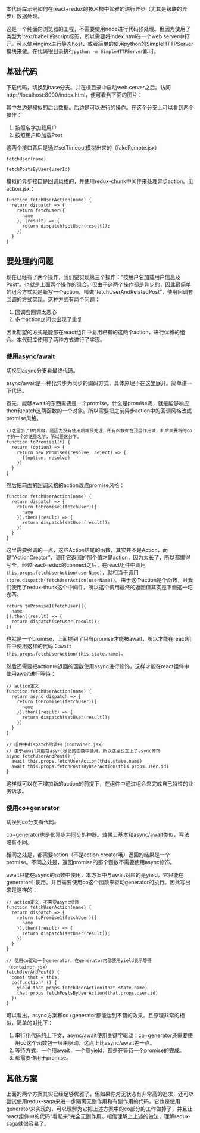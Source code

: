 本代码库示例如何在react+redux的技术栈中优雅的进行异步（尤其是级联的异步）数据处理。

这是一个纯面向浏览器的工程，不需要使用node进行代码预处理。但因为使用了类型为'text/babel'的script标签，所以需要将index.html在一个web server中打开。可以使用nginx进行静态host，或者简单的使用python的SimpleHTTPServer模块来做。在代码根目录执行`python -m SimpleHTTPServer`即可。

## 基础代码

下载代码，切换到base分支。并在根目录中启动web server之后。访问http://localhost:8000/index.html，便可看到下面的图片：
[](https://img.alicdn.com/tfs/TB1soqqVAvoK1RjSZFDXXXY3pXa-2782-1178.png)

其中左边是模拟的后台数据。后边是可以进行的操作。在这个分支上可以看到两个操作：
1. 按照名字加载用户
2. 按照用户ID加载Post


这两个接口背后是通过setTimeout模拟出来的（fakeRemote.jsx）

```
fetchUser(name)

fetchPostsByUser(userId)
```

模拟的异步接口是回调风格的，并使用redux-chunk中间件来处理异步action。见action.jsx：
```
function fetchUserAction(name) {
  return dispatch => {
    return fetchUser({
      name
    }, (result) => {
      return dispatch(setUser(result));
    })
  }
}
```

## 要处理的问题
现在已经有了两个操作，我们要实现第三个操作：”按用户名加载用户信息及Post“。也就是上面两个操作的组合。但由于这两个操作都是异步的，因此最简单的组合方式就是新写一个action，叫做“fetchUserAndRelatedPost”，使用回调套回调的方式实现。这种方式有两个问题：
1. 回调套回调太恶心
2. 多个action之间也出现了重复

因此期望的方式是能够在react组件中复用已有的这两个action，进行优雅的组合。本代码库使用了两种方式进行了实现。

### 使用async/await
切换到async分支看最终代码。

async/await是一种化异步为同步的编码方式，具体原理不在这里展开。简单讲一下代码。

首先，能够await的东西需要是一个promise。什么是promise呢，就是能够响应then和catch这两函数的一个对象。所以需要把之前异步action中的回调风格改成promise风格。

```
//这里加了1的后缀，是因为没有使用后端预处理，所有函数都在顶层作用域，和后面要将的co中的一个方法重名了，所以要区分下。
function toPromise1(f) {
  return (option) => {
    return new Promise((resolve, reject) => {
      f(option, resolve)
    })
  }
}
```
然后把前面的回调风格的action改成promise风格：

```
function fetchUserAction(name) {
  return dispatch => {
    return toPromise1(fetchUser)({
      name
    }).then((result) => {
      return dispatch(setUser(result));
    })
  }
}
```

这里需要强调的一点，这些Action结尾的函数，其实并不是Action，而是“ActionCreator”，调用它返回的那个值才是action，因为太长了，所以都懒得写全。经过react-redux的connect之后，在react组件中调用`this.props.fetchUserAction(userName)`，就相当于调用`store.dispatch(fetchUserAction(userName))`。由于这个action是个函数，且我们使用了redux-thunk这个中间件，所以这个调用最终的返回值其实是下面这一坨东西。

```
return toPromise1(fetchUser)({
  name
}).then((result) => {
  return dispatch(setUser(result));
})
```

也就是一个promise，上面提到了只有promise才能被await，所以才能在react组件中使用这样的代码：`await this.props.fetchUserAction(this.state.name)`。

然后还需要把action中返回的函数使用async进行修饰，这样才能在react组件中使用await进行等待：

```
// action定义
function fetchUserAction(name) {
  return async dispatch => {
    return toPromise1(fetchUser)({
      name
    }).then((result) => {
      return dispatch(setUser(result));
    })
  }
}

// 组件中dispatch的调用（container.jsx）
// 由于await只能在async标记的函数中使用，所以这里也加上了async修饰
async fetchUserAndPost() {
  await this.props.fetchUserAction(this.state.name)
  await this.props.fetchPostsByUserAction(this.props.user.id)
}
```

这样就可以在不增加新的action的前提下，在组件中通过组合来完成自己特性的业务诉求。


### 使用co+generator
切换到co分支看代码。

co+generator也是化异步为同步的神器。效果上基本和async/await类似，写法略有不同。

相同之处是，都需要action（不是action creator哦）返回的结果是一个promise。不同之处是，返回promise的那个函数不需要使用async修饰。

await只能在async的函数中使用，本方案中与await对应的是yield，它只能在generator中使用。并且需要使用co这个函数来驱动generator的执行。因此写出来是这样的：

```
// action定义，不需要async修饰
function fetchUserAction(name) {
  return dispatch => {
    return toPromise1(fetchUser)({
      name
    }).then((result) => {
      return dispatch(setUser(result));
    })
  }
}

// 使用co驱动一个generator，在generator内部使用yield表示等待（container.jsx）
fetchUserAndPost() {
  const that = this;
  co(function* () {
    yield that.props.fetchUserAction(that.state.name)
    that.props.fetchPostsByUserAction(that.props.user.id)
  })
}
```

可以看出，async方案和co+generator都能达到不错的效果。且原理非常的相似，简单的对比下：
1. 串行化代码的上下文，async/await使用关键字驱动；co+generator还需要使用co这个函数包一层来驱动，这点上比async/await差一点。
2. 等待方式，一个用await，一个用yield，都是在等待一个promise的完成。
3. 都需要作用于promise。


## 其他方案
上面的两个方案其实已经足够优雅了，但如果你对无状态有非常高的追求，还可以尝试使用redux-saga来进一步隔离无副作用和有副作用的代码。它也是使用generator来实现的，可以理解为它把上述方案中的co部分的工作做掉了，并且让react组件中的代码“看起来”完全无副作用。相信理解上上述的做法，理解redux-saga就很容易了。